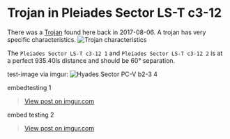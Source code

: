 # Trojan in Pleiades Sector LS-T c3-12 
There was a [Trojan](https://en.wikipedia.org/wiki/Trojan_(celestial_body)) found here back in 2017-08-06.
A trojan has very specific characteristics.
![Trojan characteristics](https://upload.wikimedia.org/wikipedia/commons/b/b8/Lagrange_very_massive.svg)

The `Pleiades Sector LS-T c3-12 1` and `Pleiades Sector LS-T c3-12 2` is at a perfect 935.40ls distance and should be 60° separation.

test-image via imgur:
![Hyades Sector PC-V b2-3 4](https://i.imgur.com/SQo4sNt.png)

embedtesting 1  

<blockquote class="imgur-embed-pub" lang="en" data-id="a/GmutqiV"><a href="//imgur.com/a/GmutqiV">View post on imgur.com</a></blockquote><script async src="//s.imgur.com/min/embed.js" charset="utf-8"></script>


embed testing 2  

<blockquote class="imgur-embed-pub" lang="en" data-id="a/GmutqiV" data-context="false"><a href="//imgur.com/a/GmutqiV">View post on imgur.com</a></blockquote><script async src="//s.imgur.com/min/embed.js" charset="utf-8"></script>

